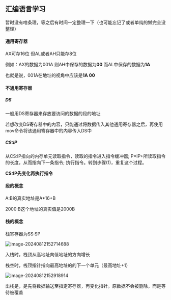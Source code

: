 ## 汇编语言学习

暂时没有啥条理，等之后有时间一定整理一下（也可能忘记了或者单纯的懒完全没整理）

#### 通用寄存器

AX可存16位 但AL或者AH只能存8位

例如：AX的数据为001A 则AH中保存的数据为**00** 而AL中保存的数据为**1A** 

也就是说，001A在地址的视角中应该是**1A 00**

#### 不通用寄存器

##### DS

一般用DS寄存器来存放要访问的数据的段的地址

若想改变DS寄存器中的内容，只能通过将数据传入其他通用寄存器之后，再使用mov命令将该通用寄存器中的内容传入DS中

##### CS:IP

从CS:IP指向的内存单元读取指令，读取的指令进入指令缓冲器;
P=IP+所读取指令的长度，从而指向下一条指令;
执行指令。转到步骤(1)，重复这个过程。

**CS:IP先变化再执行指令**

#### 段的概念

A:B的真实地址是A*16+B

2000:B这个地址的真实值是2000B

#### 栈的概念

栈寄存器为SS:SP

![image-20240812152714688](C:\Users\CherryColaOvO\AppData\Roaming\Typora\typora-user-images\image-20240812152714688.png)

入栈时，栈顶从高地址向低地址的方向增长

栈空时，栈顶指针指向最高地址的的下一个单元（最高地址+1）

![image-20240812152918914](C:\Users\CherryColaOvO\AppData\Roaming\Typora\typora-user-images\image-20240812152918914.png)

出栈是，是先将数据输送至指定寄存器，再变化指针。原数据不会被删除，而是等待被覆盖




